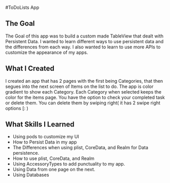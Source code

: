 #ToDoLists App

## The Goal

The Goal of this app was to build a custom made TableView that dealt with Persistent Data. I wanted to learn different ways to use persistent data and the differences from each way. I also wanted to learn to use more APIs to customize the appearance of my apps.


## What I Created

I created an app that has 2 pages with the first being Categories, that then segues into the next screen of Items on the list to do. The app is color gradient to show each Category. Each Category when selected keeps the color for the items page. You have the option to check your completed task or delete them. You can delete them by swiping right( it has 2 swipe right options [: )

## What Skills I Learned

* Using pods to customize my UI
* How to Persist Data in my app
* The Differences when using plist, CoreData, and Realm for Data persistence.
* How to use plist, CoreData, and Realm
* Using AccessoryTypes to add punctuality to my app.
* Using Data from one page on the next.
* Using Databases
